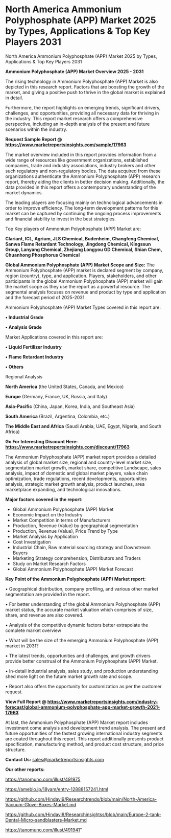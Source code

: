 # North America Ammonium Polyphosphate (APP) Market 2025 by Types, Applications & Top Key Players 2031
North America Ammonium Polyphosphate (APP) Market 2025 by Types, Applications & Top Key Players 2031

<Strong> Ammonium Polyphosphate (APP) Market Overview 2025 - 2031</strong>

The rising technology in Ammonium Polyphosphate (APP) Market is also depicted in this research report. Factors that are boosting the growth of the market, and giving a positive push to thrive in the global market is explained in detail.

Furthermore, the report highlights on emerging trends, significant drivers, challenges, and opportunities, providing all necessary data for thriving in the industry. This report market research offers a comprehensive perspective, including an in-depth analysis of the present and future scenarios within the industry.

<strong>Request Sample Report @ <a href=https://www.marketreportsinsights.com/sample/17963>https://www.marketreportsinsights.com/sample/17963</a></strong>

The market overview included in this report provides information from a wide range of resources like government organizations, established companies, trade and industry associations, industry brokers and other such regulatory and non-regulatory bodies. The data acquired from these organizations authenticate the Ammonium Polyphosphate (APP) research report, thereby aiding the clients in better decision making. Additionally, the data provided in this report offers a contemporary understanding of the market dynamics.

The leading players are focusing mainly on technological advancements in order to improve efficiency. The long-term development patterns for this market can be captured by continuing the ongoing process improvements and financial stability to invest in the best strategies.

Top Key players of Ammonium Polyphosphate (APP) Market are:

<strong>Clariant, ICL, Agrium, JLS Chemical, Budenheim, Changfeng Chemical, Sanwa Flame Retardant Technology, Jingdong Chemical, Kingssun Group, Lanyang Chemical, Zhejiang Longyou GD Chemical, Shian Chem, Chuanhong Phosphorus Chemical</strong>

<strong><b>Global Ammonium Polyphosphate (APP) Market Scope and Size:</b></strong>
The Ammonium Polyphosphate (APP) market is declared segment by company, region (country), type, and application. Players, stakeholders, and other participants in the global Ammonium Polyphosphate (APP) market will gain the market scope as they use the report as a powerful resource. The segmental analysis focuses on revenue and product by type and application and the forecast period of 2025-2031.

Ammonium Polyphosphate (APP) Market Types covered in this report are:

<strong>• Industrial Grade

• Analysis Grade</strong>

Market Applications covered in this report are:

<strong>• Liquid Fertilizer Industry

• Flame Retardant Industry

• Others</strong> 

Regional Analysis

<strong>North America</strong> (the United States, Canada, and Mexico)

<strong>Europe</strong> (Germany, France, UK, Russia, and Italy)

<strong>Asia-Pacific</strong> (China, Japan, Korea, India, and Southeast Asia)

<strong>South America</strong> (Brazil, Argentina, Colombia, etc.)

<strong>The Middle East and Africa</strong> (Saudi Arabia, UAE, Egypt, Nigeria, and South Africa)

<strong>Go For Interesting Discount Here: <a href=https://www.marketreportsinsights.com/discount/17963>https://www.marketreportsinsights.com/discount/17963</a></strong>

The Ammonium Polyphosphate (APP) market report provides a detailed analysis of global market size, regional and country-level market size, segmentation market growth, market share, competitive Landscape, sales analysis, impact of domestic and global market players, value chain optimization, trade regulations, recent developments, opportunities analysis, strategic market growth analysis, product launches, area marketplace expanding, and technological innovations.

<strong><b>Major factors covered in the report:</b></strong>
<ul>
  <li>Global Ammonium Polyphosphate (APP) Market </li>
  <li>Economic Impact on the Industry</li>
  <li>Market Competition in terms of Manufacturers</li>
  <li>Production, Revenue (Value) by geographical segmentation</li>
  <li>Production, Revenue (Value), Price Trend by Type</li>
  <li>Market Analysis by Application</li>
  <li>Cost Investigation</li>
  <li>Industrial Chain, Raw material sourcing strategy and Downstream Buyers</li>
  <li>Marketing Strategy comprehension, Distributors and Traders</li>
  <li>Study on Market Research Factors</li>
  <li>Global Ammonium Polyphosphate (APP) Market Forecast</li>
</ul>

<strong><b>Key Point of the Ammonium Polyphosphate (APP) Market report:</b></strong>

• Geographical distribution, company profiling, and various other market segmentation are provided in the report.

• For better understanding of the global Ammonium Polyphosphate (APP) market status, the accurate market valuation which comprises of size, share, and revenue are also covered.

• Analysis of the competitive dynamic factors better extrapolate the complete market overview

• What will be the size of the emerging Ammonium Polyphosphate (APP) market in 2031?

• The latest trends, opportunities and challenges, and growth drivers provide better construal of the Ammonium Polyphosphate (APP) Market.

• In-detail industrial analysis, sales study, and production understanding shed more light on the future market growth rate and scope.

• Report also offers the opportunity for customization as per the customer request.

<strong><b>View Full Report @ <a href=https://www.marketreportsinsights.com/industry-forecast/global-ammonium-polyphosphate-app-market-growth-2021-17963>https://www.marketreportsinsights.com/industry-forecast/global-ammonium-polyphosphate-app-market-growth-2021-17963</a></b></strong>


At last, the Ammonium Polyphosphate (APP) Market report includes investment come analysis and development trend analysis. The present and future opportunities of the fastest growing international industry segments are coated throughout this report. This report additionally presents product specification, manufacturing method, and product cost structure, and price structure.

<strong>Contact Us:</strong>
sales@marketreportsinsights.com

<strong>Our other reports:</strong>

<a href=https://tanomuno.com/illust/491975>https://tanomuno.com/illust/491975</a>

<a href=https://ameblo.jp/18yam/entry-12888157241.html>https://ameblo.jp/18yam/entry-12888157241.html</a>

<a href=https://github.com/Hindavi9/Researchtrends/blob/main/North-America-Vacuum-Glove-Boxes-Market.md>https://github.com/Hindavi9/Researchtrends/blob/main/North-America-Vacuum-Glove-Boxes-Market.md</a>

<a href=https://github.com/Hindavi8/Researchinsightss/blob/main/Europe-2-tank-Dental-Micro-sandblasters-Market.md>https://github.com/Hindavi8/Researchinsightss/blob/main/Europe-2-tank-Dental-Micro-sandblasters-Market.md</a>

<a href=https://tanomuno.com/illust/491941>https://tanomuno.com/illust/491941</a>"
